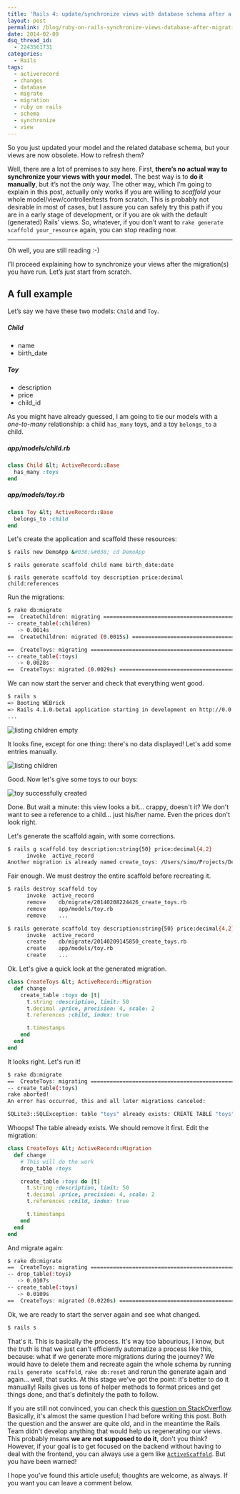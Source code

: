 ```yaml
---
title: 'Rails 4: update/synchronize views with database schema after a migration'
layout: post
permalink: /blog/ruby-on-rails-synchronize-views-database-after-migration/
date: 2014-02-09
dsq_thread_id:
  - 2243561731
categories:
  - Rails
tags:
  - activerecord
  - changes
  - database
  - migrate
  - migration
  - ruby on rails
  - schema
  - synchronize
  - view
---
```


<p>
  So you just updated your model and the related database schema, but your views are now obsolete. How to refresh them?
</p>

<p>
  Well, there are a lot of premises to say here. First, <strong>there&#8217;s no actual way to synchronize your views with your model.</strong> The best way is to <strong>do it manually</strong>, but it&#8217;s not the <em>only</em> way. The other way, which I&#8217;m going to explain in this post, actually only works if you are willing to <em>scaffold</em> your whole model/view/controller/tests from scratch. This is probably not desirable in most of cases, but I assure you can safely try this path if you are in a early stage of development, or if you are ok with the default (generated) Rails&#8217; views. So, whatever, if you don&#8217;t want to <code>rake generate scaffold your_resource</code> again, you can stop reading now.
</p>

<hr />

<p>
  Oh well, you are still reading :-)
</p>

<p>
  I&#8217;ll proceed explaining how to synchronize your views after the migration(s) you have run. Let&#8217;s just start from scratch.
</p>

<h2>
  A full example
</h2>

<p>
  Let&#8217;s say we have these two models: <code>Child</code> and <code>Toy</code>.
</p>

<h5>
  Child
</h5>

<ul>
  <li>
    name
  </li>
  <li>
    birth_date
  </li>
</ul>

<h5>
  Toy
</h5>

<ul>
  <li>
    description
  </li>
  <li>
    price
  </li>
  <li>
    child_id
  </li>
</ul>

<p>
  As you might have already guessed, I am going to tie our models with a <em>one-to-many</em> relationship: a child <code>has_many</code> toys, and a toy <code>belongs_to</code> a child.
</p>

<h5>
  app/models/child.rb
</h5>

``` ruby
class Child &lt; ActiveRecord::Base
  has_many :toys
end
```

<h5>
  app/models/toy.rb
</h5>

``` ruby
class Toy &lt; ActiveRecord::Base
  belongs_to :child
end
```

<p>
  Let's create the application and scaffold these resources:
</p>

``` bash
$ rails new DemoApp &#038;&#038; cd DemoApp
```

```
$ rails generate scaffold child name birth_date:date

$ rails generate scaffold toy description price:decimal child:references
```

<p>
  Run the migrations:
</p>

``` bash
$ rake db:migrate
==  CreateChildren: migrating =================================================
-- create_table(:children)
   -> 0.0014s
==  CreateChildren: migrated (0.0015s) ========================================

==  CreateToys: migrating =====================================================
-- create_table(:toys)
   -> 0.0028s
==  CreateToys: migrated (0.0029s) ============================================
```

<p>
  We can now start the server and check that everything went good.
</p>

``` bash
$ rails s
=> Booting WEBrick
=> Rails 4.1.0.beta1 application starting in development on http://0.0.0.0:3000
...
```

<img src="/images/1-listing-children.png" alt="listing children empty" />

<p>
  It looks fine, except for one thing: there's no data displayed! Let's add some entries manually.
</p>

<img src="/images/2-listing-children.png" alt="listing children" />

<p>
  Good. Now let's give some toys to our boys:
</p>

<img src="/images/3-toy-created.png" alt="toy successfully created" />

<p>
  Done. But wait a minute: this view looks a bit... crappy, doesn't it? We don't want to see a reference to a child... just his/her name. Even the prices don't look right.
</p>

<p>
  Let's generate the scaffold again, with some corrections.
</p>

``` bash
$ rails g scaffold toy description:string{50} price:decimal{4,2}
      invoke  active_record
Another migration is already named create_toys: /Users/simo/Projects/DemoApp/db/migrate/20140209145850_create_toys.rb. Use --force to remove the old migration file and replace it.
```

<p>
  Fair enough. We must destroy the entire scaffold before recreating it.
</p>

``` bash
$ rails destroy scaffold toy
      invoke  active_record
      remove    db/migrate/20140208224426_create_toys.rb
      remove    app/models/toy.rb
      remove    ...

$ rails generate scaffold toy description:string{50} price:decimal{4,2} child:references
      invoke  active_record
      create    db/migrate/20140209145850_create_toys.rb
      create    app/models/toy.rb
      create    ...
```

<p>
  Ok. Let's give a quick look at the generated migration.
</p>

``` ruby
class CreateToys &lt; ActiveRecord::Migration
  def change
    create_table :toys do |t|
      t.string :description, limit: 50
      t.decimal :price, precision: 4, scale: 2
      t.references :child, index: true

      t.timestamps
    end
  end
end
```

<p>
  It looks right. Let's run it!
</p>

``` bash
$ rake db:migrate
==  CreateToys: migrating =====================================================
-- create_table(:toys)
rake aborted!
An error has occurred, this and all later migrations canceled:

SQLite3::SQLException: table "toys" already exists: CREATE TABLE "toys" ("id" INTEGER PRIMARY KEY AUTOINCREMENT NOT NULL, "description" varchar(50), "price" decimal(4,2), "child_id" integer, "created_at" datetime, "updated_at" datetime) /Users/simo/.rvm/gems/ruby-2.0.0-p353/gems/sqlite3-1.3.8/lib/sqlite3/database.rb:91:in `initialize'
```

<p>
  Whoops! The table already exists. We should remove it first. Edit the migration:
</p>

``` ruby
class CreateToys &lt; ActiveRecord::Migration
  def change
    # This will do the work
    drop_table :toys

    create_table :toys do |t|
      t.string :description, limit: 50
      t.decimal :price, precision: 4, scale: 2
      t.references :child, index: true

      t.timestamps
    end
  end
end
```

<p>
  And migrate again:
</p>

``` bash
$ rake db:migrate
==  CreateToys: migrating =====================================================
-- drop_table(:toys)
   -> 0.0107s
-- create_table(:toys)
   -> 0.0109s
==  CreateToys: migrated (0.0220s) ============================================
```

<p>
  Ok, we are ready to start the server again and see what changed.
</p>

``` bash
$ rails s
```

<p>
  That's it. This is basically the process. It's way too labourious, I know, but the truth is that we just can't efficiently automatize a process like this, because: what if we generate more migrations during the journey? We would have to delete them and recreate again the whole schema by running <code>rails generate scaffold</code>, <code>rake db:reset</code> and rerun the generate again and again... well, that sucks. At this stage we've got the point: it's better to do it manually! Rails gives us tons of helper methods to format prices and get things done, and that's definitely the path to follow.
</p>

<p>
  If you are still not convinced, you can check this <a href="https://stackoverflow.com/questions/1732135/question-regarding-rails-migration-and-synchronizing-views" target="_blank">question on StackOverflow</a>. Basically, it's almost the same question I had before writing this post. Both the question and the answer are quite old, and in the meantime the Rails Team didn't develop anything that would help us regenerating our views. This probably means <strong>we are not supposed to do it</strong>, don't you think? However, if your goal is to get focused on the backend without having to deal with the frontend, you can always use a gem like <a href="https://github.com/activescaffold/active_scaffold" title="Save time and headaches, and create a more easily maintainable set of pages, with ActiveScaffold. ActiveScaffold handles all your CRUD (create, read, update, delete) user interface needs, leaving you more time to focus on more challenging (and interesting!) problems." target="_blank"><code>ActiveScaffold</code></a>. But you have been warned!
</p>

<p>
  I hope you've found this article useful; thoughts are welcome, as always. If you want you can leave a comment below.
</p>

